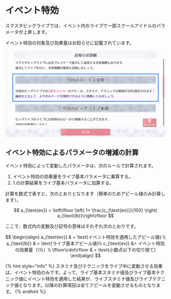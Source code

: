 # イベント特効

スクスタビッグライブでは、イベント内のライブで一部スクールアイドルのパラメータが上昇します。

イベント特効の対象及び効果量はお知らせに記載されています。

![&#x30A4;&#x30D9;&#x30F3;&#x30C8;&#x7279;&#x52B9;&#x306E;&#x5BFE;&#x8C61;&#x3068;&#x52B9;&#x679C;&#x91CF;](../../.gitbook/assets/fig1-2-1a_event_effect.jpg)

## イベント特効によるパラメータの増減の計算

イベント特効によって変動したパラメータは、次のルールで計算されます。

1. イベント特効の効果量をライブ基本パラメータに乗算する。
2. 1.の計算結果をライブ基本パラメータに加算する。

計算を数式で表すと、次のとおりとなります（簡単のためアピール値のみ計算します）。

$$
a_{\text{ev}} = \left\lfloor \left( 1+ \frac{c_{\text{ev}}}{100} \right) a_{\text{lb}}\right\rfloor
$$

ここで、数式内の変数及び記号の意味はそれぞれ次のとおりです。

$$
\begin{align}
  a_{\text{ev}} & = \text{イベント特効を適用したアピール値} \\
  a_{\text{lb}} & = \text{ライブ基本アピール値}\\
  c_{\text{ev}} &= イベント特効の効果量（\%）\\
  \lfloor\cdot\rfloor & = \text{小数点以下の切り捨て}
\end{align}
$$

{% hint style="info" %}
スタミナ及びテクニックをライブ中に変動させる効果は、イベント特効のみです。よって、ライブ基本スタミナ値及びライブ基本テクニック値にイベント特効を適用した結果が、ライブスタミナ値及びライブテクニック値となります。以降の計算項目は全てアピールを変動させるものとなります。
{% endhint %}

